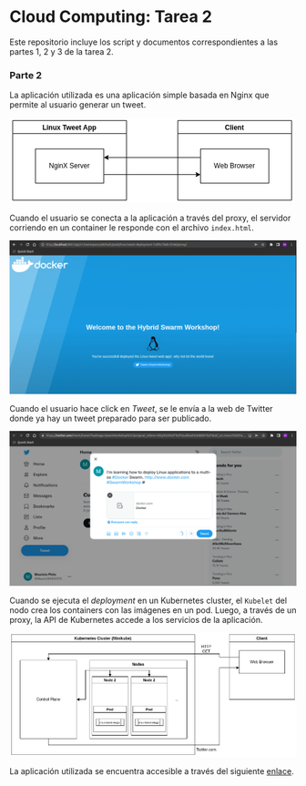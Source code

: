 # Cloud Computing: Tarea 2

Este repositorio incluye los script y documentos correspondientes a las partes 1, 2 y 3 de la tarea 2.

### Parte 2
La aplicación utilizada es una aplicación simple basada en Nginx que permite al usuario generar un tweet.

![Arquitectura simple de aplicación](/Diagramas/diag2.drawio.png) 

Cuando el usuario se conecta a la aplicación a través del proxy, el servidor corriendo en un container le responde con el archivo `index.html`.

![Página principal](/Diagramas/index.png) 

Cuando el usuario hace click en *Tweet*, se le envía a la web de Twitter donde ya hay un tweet preparado para ser publicado.

![Tweet por ser publicado](/Diagramas/tweet.png) 

Cuando se ejecuta el *deployment* en un Kubernetes cluster, el `Kubelet` del nodo crea los containers con las imágenes en un pod. Luego, a través de un proxy, la API de Kubernetes accede a los servicios de la aplicación.

![Aplicación ejecutada en Kubernetes Cluster](/Diagramas/diag1.drawio.png) 

La aplicación utilizada se encuentra accesible a través del siguiente [enlace](https://github.com/dockersamples/linux_tweet_app).
